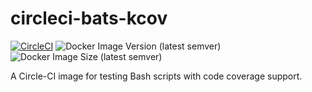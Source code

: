 # circleci-bats-kcov

[![CircleCI](https://circleci.com/gh/particleflux/circleci-bats-kcov.svg?style=shield&circle-token=ca299695b6a682d800d18292e4fc98442e38411d)](https://circleci.com/gh/particleflux/circleci-bats-kcov)
![Docker Image Version (latest semver)](https://img.shields.io/docker/v/particleflux/circleci-bats-kcov?sort=semver)
![Docker Image Size (latest semver)](https://img.shields.io/docker/image-size/particleflux/circleci-bats-kcov?sort=semver)

A Circle-CI image for testing Bash scripts with code coverage support.

